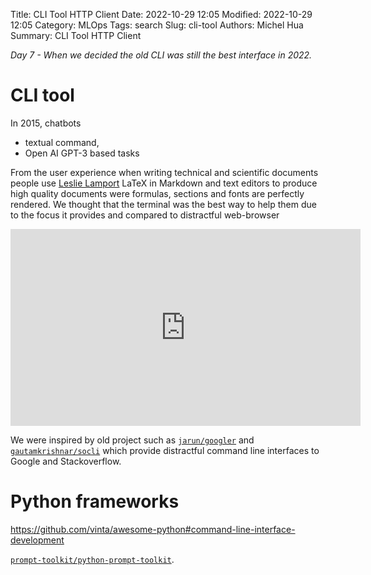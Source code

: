 Title: CLI Tool HTTP Client
Date: 2022-10-29 12:05
Modified: 2022-10-29 12:05
Category: MLOps
Tags: search
Slug: cli-tool
Authors: Michel Hua
Summary: CLI Tool HTTP Client

_Day 7 - When we decided the old CLI was still the best interface in 2022._

# CLI tool

In 2015, chatbots
- textual command,
- Open AI GPT-3 based tasks

From the user experience when writing technical and scientific documents people use [Leslie Lamport](https://en.wikipedia.org/wiki/Leslie_Lamport) LaTeX in Markdown and text editors to produce high quality documents were formulas, sections and fonts are perfectly rendered. We thought that the terminal was the best way to help them due to the focus it provides and compared to distractful web-browser

<iframe width="560" height="315" src="https://www.youtube.com/embed/UTtDb73NkNM" title="YouTube video player" frameborder="0" allow="accelerometer; autoplay; clipboard-write; encrypted-media; gyroscope; picture-in-picture" allowfullscreen></iframe>

We were inspired by old project such as [`jarun/googler`](https://github.com/jarun/googler) and [`gautamkrishnar/socli`](https://github.com/gautamkrishnar/socli) which provide distractful command line interfaces to Google and Stackoverflow.

# Python frameworks

https://github.com/vinta/awesome-python#command-line-interface-development

[`prompt-toolkit/python-prompt-toolkit`](https://github.com/prompt-toolkit/python-prompt-toolkit).